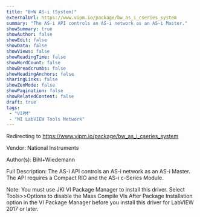 ```yaml
---
title: "B+W AS-i (System)"
externalUrl: https://www.vipm.io/package/bw_as_i_cseries_system
summary: "The AS-i API controls an AS-i network as an AS-i Master."
showSummary: true
showAuthor: false
showEdit: false
showData: false
showViews: false
showReadingTime: false
showWordCount: false
showBreadcrumbs: false
showHeadingAnchors: false
sharingLinks: false
showZenMode: false
showPagination: false
showRelatedContent: false
draft: true
tags:
 - "VIPM"
 - "NI LabVIEW Tools Network"
---
```


Redirecting to https://www.vipm.io/package/bw_as_i_cseries_system

Vendor: National Instruments

Author(s): Bihl+Wiedemann
 
Full Description:
The AS-i API controls an AS-i network as an AS-i Master. The API requires a Compact RIO and the AS-i c-Series Module.

Note: You must use JKI VI Package Manager to install this driver. Select Tools>>Options to disable the Mass Compile VIs After Package Installation option in the VI Package Manager before you install this driver for LabVIEW 2017 or later.